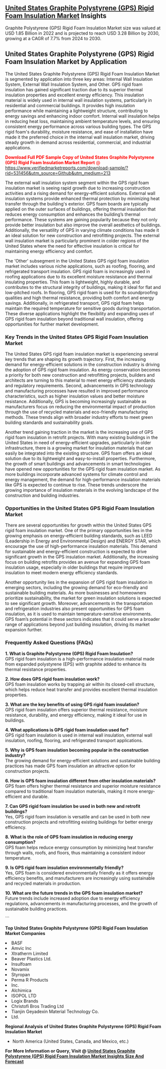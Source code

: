<h2><a href="https://www.verifiedmarketreports.com/download-sample/?rid=531456&amp;utm_source=Github&amp;utm_medium=213" target="_blank">United States Graphite Polystyrene (GPS) Rigid Foam Insulation Market</a> Insights</h2><p>Graphite Polystyrene (GPS) Rigid Foam Insulation Market size was valued at USD 1.85 Billion in 2022 and is projected to reach USD 3.28 Billion by 2030, growing at a CAGR of 7.7% from 2024 to 2030.</p><p><h2>United States Graphite Polystyrene (GPS) Rigid Foam Insulation Market by Application</h2><p>The United States Graphite Polystyrene (GPS) Rigid Foam Insulation Market is segmented by application into three key areas: Internal Wall Insulation System, External Wall Insulation System, and Other. GPS rigid foam insulation has gained significant traction due to its superior thermal insulation properties and excellent energy efficiency. This insulation material is widely used in internal wall insulation systems, particularly in residential and commercial buildings. It provides high insulation performance while maintaining a lightweight structure, contributing to energy savings and enhancing indoor comfort. Internal wall insulation helps in reducing heat loss, maintaining ambient temperature levels, and ensuring consistent energy performance across various building types. The GPS rigid foam's durability, moisture resistance, and ease of installation have made it the preferred choice in the internal wall insulation market, driving steady growth in demand across residential, commercial, and industrial applications. <p><span class=""><span style="color: #ff0000;"><strong>Download Full PDF Sample Copy of United States Graphite Polystyrene (GPS) Rigid Foam Insulation Market Report</strong> @ </span><a href="https://www.verifiedmarketreports.com/download-sample/?rid=531456&amp;utm_source=Github&amp;utm_medium=213" target="_blank">https://www.verifiedmarketreports.com/download-sample/?rid=531456&amp;utm_source=Github&amp;utm_medium=213</a></span></p></p><p>The external wall insulation system segment within the GPS rigid foam insulation market is seeing rapid growth due to increasing construction activities and a rising demand for energy-efficient solutions. External wall insulation systems provide enhanced thermal protection by minimizing heat transfer through the building's exterior. GPS foam boards are typically applied on the outer surfaces of buildings, offering thermal insulation that reduces energy consumption and enhances the building’s thermal performance. These systems are gaining popularity because they not only provide better insulation but also improve the overall aesthetics of buildings. Additionally, the versatility of GPS in varying climate conditions has made it an ideal solution for new construction and retrofitting projects. The external wall insulation market is particularly prominent in colder regions of the United States where the need for effective insulation is critical for maintaining energy efficiency and comfort.<p>The 'Other' subsegment in the United States GPS rigid foam insulation market includes various niche applications, such as roofing, flooring, and refrigerated transport insulation. GPS rigid foam is increasingly used in roofing applications due to its excellent moisture resistance and thermal insulating properties. This foam is lightweight, highly durable, and contributes to the structural integrity of buildings, making it ideal for flat and low-pitched roofs. In flooring, GPS rigid foam is used for its soundproofing qualities and high thermal resistance, providing both comfort and energy savings. Additionally, in refrigerated transport, GPS rigid foam helps maintain the required temperature for sensitive goods during transportation. These diverse applications highlight the flexibility and expanding uses of GPS rigid foam insulation beyond traditional wall insulation, offering opportunities for further market development.<h3>Key Trends in the United States GPS Rigid Foam Insulation Market</h3><p>The United States GPS rigid foam insulation market is experiencing several key trends that are shaping its growth trajectory. First, the increasing demand for energy-efficient solutions in the construction industry is driving the adoption of GPS rigid foam insulation. As energy conservation becomes a priority for both new construction and retrofitting projects, builders and architects are turning to this material to meet energy efficiency standards and regulatory requirements. Second, advancements in GPS technology and manufacturing processes have resulted in improved performance characteristics, such as higher insulation values and better moisture resistance. Additionally, GPS is becoming increasingly sustainable as manufacturers focus on reducing the environmental impact of production through the use of recycled materials and eco-friendly manufacturing methods. These trends align with broader industry efforts to meet green building standards and sustainability goals.<p>Another trend gaining traction in the market is the increasing use of GPS rigid foam insulation in retrofit projects. With many existing buildings in the United States in need of energy-efficient upgrades, particularly in older infrastructure, there is a growing market for insulation materials that can easily be integrated into the existing structure. GPS foam offers an ideal solution due to its lightweight and easy-to-install properties. Furthermore, the growth of smart buildings and advancements in smart technologies have opened new opportunities for the GPS rigid foam insulation market. As more buildings incorporate advanced systems for climate control and energy management, the demand for high-performance insulation materials like GPS is expected to continue to rise. These trends underscore the growing importance of insulation materials in the evolving landscape of the construction and building industries.<h3>Opportunities in the United States GPS Rigid Foam Insulation Market</h3><p>There are several opportunities for growth within the United States GPS rigid foam insulation market. One of the primary opportunities lies in the growing emphasis on energy-efficient building standards, such as LEED (Leadership in Energy and Environmental Design) and ENERGY STAR, which encourage the use of high-performance insulation materials. This demand for sustainable and energy-efficient construction is expected to drive significant growth in the GPS insulation market. Additionally, the increasing focus on building retrofits provides an avenue for expanding GPS foam insulation usage, especially in older buildings that require improved insulation to meet modern energy efficiency standards.<p>Another opportunity lies in the expansion of GPS rigid foam insulation in emerging sectors, including the growing demand for eco-friendly and sustainable building materials. As more businesses and homeowners prioritize sustainability, the market for green insulation solutions is expected to see significant growth. Moreover, advancements in the transportation and refrigeration industries also present opportunities for GPS foam insulation, as it is used to maintain temperature-sensitive environments. GPS foam’s potential in these sectors indicates that it could serve a broader range of applications beyond just building insulation, driving its market expansion further.<h3>Frequently Asked Questions (FAQs)</h3><p><strong>1. What is Graphite Polystyrene (GPS) Rigid Foam Insulation?</strong><br>GPS rigid foam insulation is a high-performance insulation material made from expanded polystyrene (EPS) with graphite added to enhance its thermal resistance properties.</p><p><strong>2. How does GPS rigid foam insulation work?</strong><br>GPS foam insulation works by trapping air within its closed-cell structure, which helps reduce heat transfer and provides excellent thermal insulation properties.</p><p><strong>3. What are the key benefits of using GPS rigid foam insulation?</strong><br>GPS rigid foam insulation offers superior thermal resistance, moisture resistance, durability, and energy efficiency, making it ideal for use in buildings.</p><p><strong>4. What applications is GPS rigid foam insulation used for?</strong><br>GPS rigid foam insulation is used in internal wall insulation, external wall insulation, roofing, flooring, and refrigerated transport applications.</p><p><strong>5. Why is GPS foam insulation becoming popular in the construction industry?</strong><br>The growing demand for energy-efficient solutions and sustainable building practices has made GPS foam insulation an attractive option for construction projects.</p><p><strong>6. How is GPS foam insulation different from other insulation materials?</strong><br>GPS foam offers higher thermal resistance and superior moisture resistance compared to traditional foam insulation materials, making it more energy-efficient and durable.</p><p><strong>7. Can GPS rigid foam insulation be used in both new and retrofit buildings?</strong><br>Yes, GPS rigid foam insulation is versatile and can be used in both new construction projects and retrofitting existing buildings for better energy efficiency.</p><p><strong>8. What is the role of GPS foam insulation in reducing energy consumption?</strong><br>GPS foam helps reduce energy consumption by minimizing heat transfer through walls, roofs, and floors, thus maintaining a consistent indoor temperature.</p><p><strong>9. Is GPS rigid foam insulation environmentally friendly?</strong><br>Yes, GPS foam is considered environmentally friendly as it offers energy efficiency benefits, and manufacturers are increasingly using sustainable and recycled materials in production.</p><p><strong>10. What are the future trends in the GPS foam insulation market?</strong><br>Future trends include increased adoption due to energy efficiency regulations, advancements in manufacturing processes, and the growth of sustainable building practices.</p>```</p><p><strong>Top United States Graphite Polystyrene (GPS) Rigid Foam Insulation Market Companies</strong></p><div data-test-id=""><p><li>BASF</li><li> Amvic Inc</li><li> Xtratherm Limited</li><li> Beaver Plastics Ltd.</li><li> Insulfoam</li><li> Novamix</li><li> Styropan</li><li> Perma R Products</li><li> Inc.</li><li> Alchimica</li><li> ISOPOL LTD</li><li> Logix Brands</li><li> Christofi Bros Trading Ltd</li><li> Tianjin Geyadexin Material Technology Co.</li><li> Ltd.</li></p><div><strong>Regional Analysis of&nbsp;United States Graphite Polystyrene (GPS) Rigid Foam Insulation Market</strong></div><ul><li dir="ltr"><p dir="ltr">North America&nbsp;(United States, Canada, and Mexico, etc.)</p></li></ul><p><strong>For More Information or Query, Visit @&nbsp;</strong><strong><a href="https://www.verifiedmarketreports.com/product/graphite-polystyrene-gps-rigid-foam-insulation-market/?utm_source=Github&amp;utm_medium=213" target="_blank">United States Graphite Polystyrene (GPS) Rigid Foam Insulation Market Insights Size And Forecast</a></strong></p></div>

